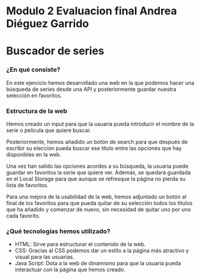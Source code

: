 # Modulo 2 Evaluacion final Andrea Diéguez Garrido

# Buscador de series

### ¿En qué consiste?

En este ejercicio hemos desarrollado una web en la que podemos hacer una búsqueda de series desde una API y posteriormente guardar nuestra selección en favoritos.

### Estructura de la web
Hemos creado un input para que la usuaria pueda introducir el nombre de la serie o película que quiere  buscar.

Posteriormente, hemos añadido un botón de search para que después de escribir su elección pueda buscar ese título entre las opciones que hay disponibles en la web.

Una vez han salido las opciones acordes a su búsqueda, la usuaria puede guardar en favoritos la serie que quiere ver. Además, se quedará guardada en el Local Storage para que aunque se refresque la página no pierda su lista de favoritos.

Para una mejora de la usabilidad de la web, hemos adjuntado un botón al final de los favoritos para que pueda quitar de su selección todos los títulos que ha añadido y comenzar de nuevo, sin necesidad de quitar uno por uno cada favorito.

### ¿Qué tecnologías hemos utilizado?
- HTML: Sirve para estructurar el contenido de la web.
- CSS: Gracias al CSS podemos dar un estilo a la página más atractivo y visual para las usuarias.
- Java Script: Dota a la web de dinamismo para que la usuaria pueda interactuar con la página que hemos creado.
